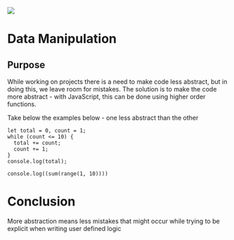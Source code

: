 ![](https://media.geeksforgeeks.org/wp-content/uploads/20230831124926/What-is-Data-Manipulation.png)

# Data Manipulation

## Purpose
While working on projects there is a need to make code less abstract, but in doing this, we leave room for mistakes.
The solution is to make the code more abstract - with JavaScript, this can be done using higher order functions.

Take below the examples below - one less abstract than the other

```
let total = 0, count = 1;
while (count <= 10) {
  total += count;
  count += 1;
}
console.log(total);
```


```
console.log((sum(range(1, 10))))
```

# Conclusion
More abstraction means less mistakes that might occur while trying to be explicit when writing user defined logic
